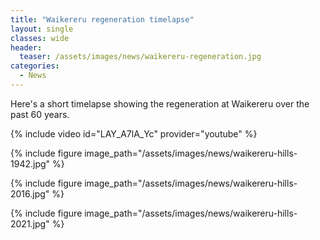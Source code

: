 ```yaml
---
title: "Waikereru regeneration timelapse"
layout: single
classes: wide
header:
  teaser: /assets/images/news/waikereru-regeneration.jpg
categories:
  - News
---
```


Here's a short timelapse showing the regeneration at Waikereru over the past 60 years.

{% include video id="LAY_A7lA_Yc" provider="youtube" %}

{% include figure image_path="/assets/images/news/waikereru-hills-1942.jpg" %}

{% include figure image_path="/assets/images/news/waikereru-hills-2016.jpg" %}

{% include figure image_path="/assets/images/news/waikereru-hills-2021.jpg" %}